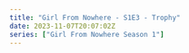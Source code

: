 ```yaml
---
title: "Girl From Nowhere - S1E3 - Trophy"
date: 2023-11-07T20:07:02Z
series: ["Girl From Nowhere Season 1"]
---
```



<mux-player stream-type="on-demand"
  src="https://kp3d-my.sharepoint.com/personal/ryoo_kp3d_onmicrosoft_com/_layouts/15/download.aspx?share=EXfqaMKtMmFNu54yGShqbz4BoBTvr2bb2EtDDMEbWm4HaQ" prefer-playback="mse" controls>
  </mux-player>
  
  
  <script src="https://cdn.jsdelivr.net/npm/@mux/mux-player"></script>
  
 <script type="application/ld+json">
 {
  "@context": "https://schema.org/",
  "@type": "VideoObject",
  "name": "Girl From Nowhere - S1E3 - Trophy",
  "contentUrl": "https://stream.mux.com/yuYRBL9OUqqNV1GTYKTpUf00ApY5Xec1vTWj3X01YEWPE.m3u8",
  "thumbnailUrl": "https://www.themoviedb.org/t/p/original/zcYqSMR4PcD4zFnVuXIGgt2Qi5.jpg?width=314&fit_mode=preserve&time=25",
  "uploadDate": "2023-11-07T20:07:02Z",
}

</script>


